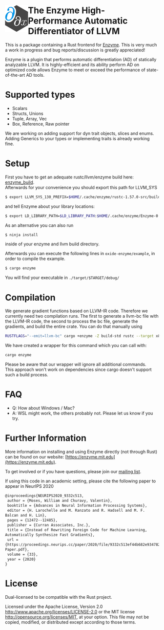 # <img src="https://github.com/EnzymeAD/enzyme_sphinx_theme/blob/master/images/logo-icon.svg" width="75" align=left> The Enzyme High-Performance Automatic Differentiator of LLVM

This is a package containing a Rust frontend for [Enzyme](https://github.com/wsmoses/enzyme). This is very much a work in progress and bug reports/discussion is greatly appreciated!

Enzyme is a plugin that performs automatic differentiation (AD) of statically analyzable LLVM. It is highly-efficient and its ability perform AD on optimized code allows Enzyme to meet or exceed the performance of state-of-the-art AD tools.
  
# Supported types
- Scalars  
- Structs, Unions  
- Tuple, Array, Vec  
- Box, Reference, Raw pointer  

We are working on adding support for dyn trait objects, slices and enums.  
Adding Generics to your types or implementing traits is already working fine.


# Setup
First you have to get an adequate rustc/llvm/enzyme build here: [enzyme\_build](https://github.com/ZuseZ4/enzyme\_build).  
Afterwards for your convenience you should export this path for LLVM_SYS

```bash
$ export LLVM_SYS_130_PREFIX=$HOME/.cache/enzyme/rustc-1.57.0-src/build/x86_64-unknown-linux-gnu/llvm  
```

and tell Enzyme about your library locations:  
```bash
$ export LD_LIBRARY_PATH=$LD_LIBRARY_PATH:$HOME/.cache/enzyme/Enzyme-0.0.24/enzyme/build/Enzyme:$HOME/.cache/enzyme/rustc-1.57.0-src/build/x86_64-unknown-linux-gnu/llvm/build/lib/  
```
  
As an alternative you can also run   
```bash
$ ninja install  
```
inside of your enzyme and llvm build directory.

Afterwards you can execute the following lines in `oxide-enzyme/example`, in order to compile the example.
```bash
$ cargo enzyme
```
You will find your executable in `./target/$TARGET/debug/`

# Compilation
We generate gradient functions based on LLVM-IR code. Therefore we currently need two compilation runs. The first to generate
a llvm-bc file with the LLVM-IR code, the second to process the bc file, generate the gradients, and build the entire crate.
You can do that manually using 
```bash
RUSTFLAGS="--emit=llvm-bc" cargo +enzyme -Z build-std rustc --target x86_64-unknown-linux-gnu -- --emit=llvm-bc -g -C opt-level=3 -Zno-link && RUSTFLAGS="--emit=llvm-bc" cargo +enzyme -Z build-std rustc --target x86_64-unknown-linux-gnu -- --emit=llvm-bc -g -C opt-level=3
```
We have created a wrapper for this command which you can call with:
```bash
cargo enzyme
```
Please be aware that our wrapper will ignore all additional commands.  
This approach won't work on dependencies since cargo doesn't support such a build process.



# FAQ  
- Q: How about Windows / Mac?
- A: WSL might work, the others probably not. Please let us know if you try.

  
# Further Information
More information on installing and using Enzyme directly (not through Rust) can be found on our website: [https://enzyme.mit.edu](https://enzyme.mit.edu).

To get involved or if you have questions, please join our [mailing list](https://groups.google.com/d/forum/enzyme-dev).

If using this code in an academic setting, please cite the following paper to appear in NeurIPS 2020

```
@inproceedings{NEURIPS2020_9332c513,
 author = {Moses, William and Churavy, Valentin},
 booktitle = {Advances in Neural Information Processing Systems},
 editor = {H. Larochelle and M. Ranzato and R. Hadsell and M. F. Balcan and H. Lin},
 pages = {12472--12485},
 publisher = {Curran Associates, Inc.},
 title = {Instead of Rewriting Foreign Code for Machine Learning, Automatically Synthesize Fast Gradients},
 url = {https://proceedings.neurips.cc/paper/2020/file/9332c513ef44b682e9347822c2e457ac-Paper.pdf},
 volume = {33},
 year = {2020}
}
```

License
=======

Dual-licensed to be compatible with the Rust project.

Licensed under the Apache License, Version 2.0
http://www.apache.org/licenses/LICENSE-2.0 or the MIT license
http://opensource.org/licenses/MIT, at your
option. This file may not be copied, modified, or distributed
except according to those terms.

